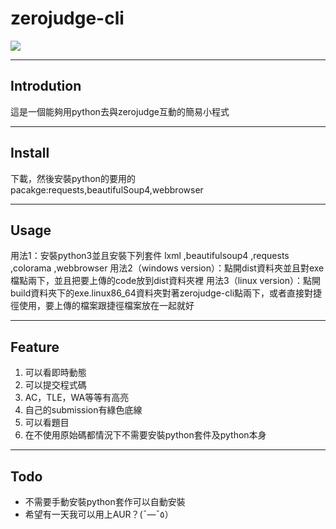 # zerojudge-cli
![](icon.ico)
___

## Introdution
這是一個能夠用python去與zerojudge互動的簡易小程式 

___ 

## Install
下載，然後安裝python的要用的pacakge:requests,beautifulSoup4,webbrowser

____

## Usage
用法1：安裝python3並且安裝下列套件
lxml ,beautifulsoup4 ,requests ,colorama ,webbrowser
用法2（windows version）：點開dist資料夾並且對exe檔點兩下，並且把要上傳的code放到dist資料夾裡
用法3（linux version）：點開build資料夾下的exe.linux86_64資料夾對著zerojudge-cli點兩下，或者直接對捷徑使用，要上傳的檔案跟捷徑檔案放在一起就好

___

## Feature
1. 可以看即時動態
2. 可以提交程式碼
3. AC，TLE，WA等等有高亮
4. 自己的submission有綠色底線
5. 可以看題目
6. 在不使用原始碼都情況下不需要安裝python套件及python本身
____

## Todo 
- 不需要手動安裝python套作可以自動安裝
- 希望有一天我可以用上AUR？(¯―¯٥）
